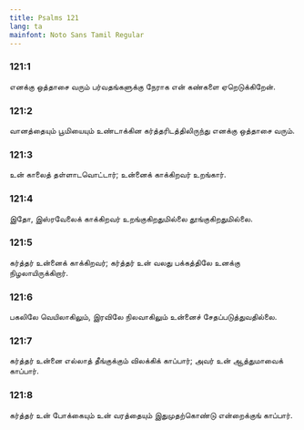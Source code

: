 ```yaml
---
title: Psalms 121
lang: ta
mainfont: Noto Sans Tamil Regular
---
```


###  121:1

எனக்கு ஒத்தாசை வரும் பர்வதங்களுக்கு நேராக என் கண்களை ஏறெடுக்கிறேன்.

###  121:2

வானத்தையும் பூமியையும் உண்டாக்கின கர்த்தரிடத்திலிருந்து எனக்கு ஒத்தாசை வரும்.

###  121:3

உன் காலைத் தள்ளாடவொட்டார்; உன்னைக் காக்கிறவர் உறங்கார்.

###  121:4

இதோ, இஸ்ரவேலைக் காக்கிறவர் உறங்குகிறதுமில்லை தூங்குகிறதுமில்லை.

###  121:5

கர்த்தர் உன்னைக் காக்கிறவர்; கர்த்தர் உன் வலது பக்கத்திலே உனக்கு நிழலாயிருக்கிறார்.

###  121:6

பகலிலே வெயிலாகிலும், இரவிலே நிலவாகிலும் உன்னைச் சேதப்படுத்துவதில்லை.

###  121:7

கர்த்தர் உன்னை எல்லாத் தீங்குக்கும் விலக்கிக் காப்பார்; அவர் உன் ஆத்துமாவைக் காப்பார்.

###  121:8

கர்த்தர் உன் போக்கையும் உன் வரத்தையும் இதுமுதற்கொண்டு என்றைக்குங் காப்பார்.

